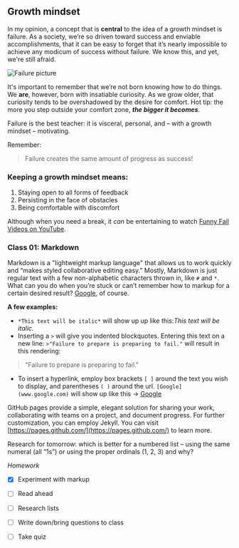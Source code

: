 ## Growth mindset

In my opinion, a concept that is **central** to the idea of a growth mindset is failure. As a society, we’re so driven toward success and enviable accomplishments, that it can be easy to forget that it’s nearly impossible to achieve any modicum of success without failure. We know this, and yet, we're still afraid.

![Failure picture](https://cdn.pixabay.com/photo/2019/05/14/13/40/fear-4202417_960_720.jpg)

It's important to remember that we’re not born knowing how to do things. We __are__, however, born with insatiable curiosity. As we grow older, that curiosity tends to be overshadowed by the desire for comfort. Hot tip: the more you step outside your comfort zone, ___the bigger it becomes___. 

Failure is the best teacher: it is visceral, personal, and – with a growth mindset – motivating.

Remember:
>Failure creates the same amount of progress as success!

### Keeping a growth mindset means:
1. Staying open to all forms of feedback
2. Persisting in the face of obstacles
3. Being comfortable with discomfort

Although when you need a break, it *can* be entertaining to watch [Funny Fail Videos on YouTube](https://www.youtube.com/watch?v=2aK8hy50fS4).


### Class 01: Markdown
Markdown is a "lightweight markup language" that allows us to work quickly and “makes styled collaborative editing easy.” Mostly, Markdown is just regular text with a few non-alphabetic characters thrown in, like `#` and `*`. What can you do when you’re stuck or can’t remember how to markup for a certain desired result? [Google](www.google.com), of course. 

__A few examples:__
-	`*This text will be italic*` will show up up like this:*This text will be italic.*
- Inserting a `>` will give you indented blockquotes. Entering this text on a new line: `>"Failure to prepare is preparing to fail."` will result in this rendering:
>"Failure to prepare is preparing to fail."
-	To insert a hyperlink, employ box brackets `[ ]` around the text you wish to display, and parentheses `( )` around the url. `[Google](www.google.com)` will show up like this -> [Google](www.google.com)

GitHub pages provide a simple, elegant solution for sharing your work, collaborating with teams on a project, and document progress. For further customization, you can employ Jekyll. You can visit [https://pages.github.com/](https://pages.github.com/) to learn more.

Research for tomorrow: which is better for a numbered list – using the same numeral (all “1s”) or using the proper ordinals (1, 2, 3) and why?

_Homework_
-	[x] Experiment with markup
-	[ ] Read ahead
-	[ ] Research lists
-	[ ] Write down/bring questions to class
-	[ ] Take quiz

